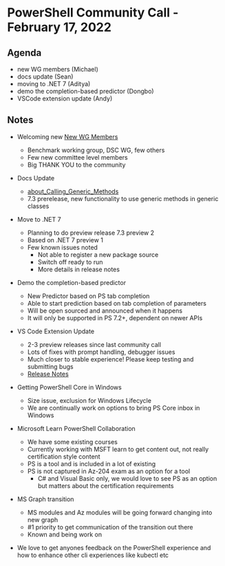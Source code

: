 # PowerShell Community Call - February 17, 2022

## Agenda

- new WG members (Michael)
- docs update (Sean)
- moving to .NET 7 (Aditya)
- demo the completion-based predictor (Dongbo)
- VSCode extension update (Andy)

## Notes

- Welcoming new [New WG Members](https://github.com/PowerShell/PowerShell/commit/7dd0c43fb391c322d2ed01f1df26154a765455f8)
  - Benchmark working group, DSC WG, few others
  - Few new committee level members
  - Big THANK YOU to the community

- Docs Update
  - [about_Calling_Generic_Methods](https://docs.microsoft.com/powershell/module/microsoft.powershell.core/about/about_calling_generic_methods?view=powershell-7.3)
  - 7.3 prerelease, new functionality to use generic methods in generic classes

- Move to .NET 7
  - Planning to do preview release 7.3 preview 2
  - Based on .NET 7 preview 1
  - Few known issues noted
    - Not able to register a new package source
    - Switch off ready to run
    - More details in release notes

- Demo the completion-based predictor
  - New Predictor based on PS tab completion
  - Able to start prediction based on tab completion of parameters
  - Will be open sourced and announced when it happens
  - It will only be supported in PS 7.2+, dependent on newer APIs

- VS Code Extension Update
  - 2-3 preview releases since last community call
  - Lots of fixes with prompt handling, debugger issues
  - Much closer to stable experience! Please keep testing and submitting bugs
  - [Release Notes](https://github.com/PowerShell/vscode-powershell/releases/tag/v2022.2.1-preview)

- Getting PowerShell Core in Windows
  - Size issue, exclusion for Windows Lifecycle
  - We are continually work on options to bring PS Core inbox in Windows

- Microsoft Learn PowerShell Collaboration
  - We have some existing courses
  - Currently working with MSFT learn to get content out, not really certification style content
  - PS is a tool and is included in a lot of existing
  - PS is not captured in Az-204 exam as an option for a tool
    - C# and Visual Basic only, we would love to see PS as an option but matters about the
          certification requirements

- MS Graph transition
  - MS modules and Az modules will be going forward changing into new graph
  - #1 priority to get communication of the transition out there
  - Known and being work on

- We love to get anyones feedback on the PowerShell experience and how to enhance other cli
  experiences like kubectl etc

